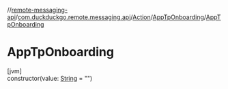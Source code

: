 //[remote-messaging-api](../../../../index.md)/[com.duckduckgo.remote.messaging.api](../../index.md)/[Action](../index.md)/[AppTpOnboarding](index.md)/[AppTpOnboarding](-app-tp-onboarding.md)

# AppTpOnboarding

[jvm]\
constructor(value: [String](https://kotlinlang.org/api/latest/jvm/stdlib/kotlin/-string/index.html) = &quot;&quot;)
